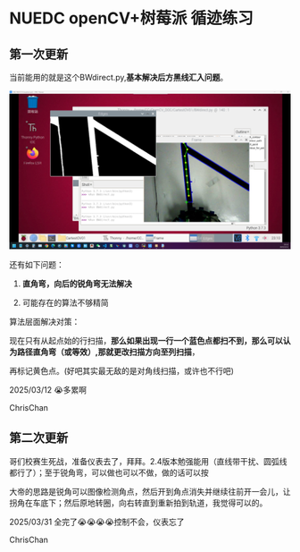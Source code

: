 # NUEDC openCV+树莓派 循迹练习 

## 第一次更新

当前能用的就是这个BWdirect.py,**基本解决后方黑线汇入问题**。

![结果1](pic/result01.png "效果")


还有如下问题：

1. **直角弯，向后的锐角弯无法解决**

2. 可能存在的算法不够精简

算法层面解决对策：

现在只有从起点始的行扫描，**那么如果出现一行一个蓝色点都扫不到，那么可以认为路径直角弯（或等效）,那就更改扫描方向至列扫描**，

再标记黄色点。(好吧其实最无敌的是对角线扫描，或许也不行吧)

2025/03/12 😭多累啊

ChrisChan


## 第二次更新

哥们校赛生死战，准备仪表去了，拜拜。2.4版本勉强能用（直线带干扰、圆弧线都行了）；至于锐角弯，可以做也可以不做，做的话可以按

大帝的思路是锐角可以图像检测角点，然后开到角点消失并继续往前开一会儿，让拐角在车底下；然后原地转圈，向右转直到重新拍到轨道，我觉得可以的。

2025/03/31 全完了😭😭😭😭控制不会，仪表忘了

ChrisChan